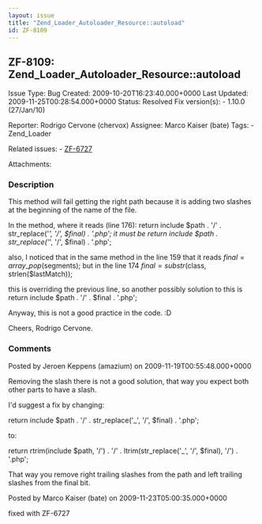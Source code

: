 ```yaml
---
layout: issue
title: "Zend_Loader_Autoloader_Resource::autoload"
id: ZF-8109
---
```


ZF-8109: Zend\_Loader\_Autoloader\_Resource::autoload
-----------------------------------------------------

 Issue Type: Bug Created: 2009-10-20T16:23:40.000+0000 Last Updated: 2009-11-25T00:28:54.000+0000 Status: Resolved Fix version(s): - 1.10.0 (27/Jan/10)
 
 Reporter:  Rodrigo Cervone (chervox)  Assignee:  Marco Kaiser (bate)  Tags: - Zend\_Loader
 
 Related issues: - [ZF-6727](/issues/browse/ZF-6727)
 
 Attachments: 
### Description

This method will fail getting the right path because it is adding two slashes at the beginning of the name of the file.

In the method, where it reads (line 176): return include $path . '/' . str\_replace('_', '/', $final) . '.php'; it must be return include $path . str\_replace('_', '/', $final) . '.php';

also, I noticed that in the same method in the line 159 that it reads $final = array\_pop($segments); but in the line 174 $final = substr($class, strlen($lastMatch));

this is overriding the previous line, so another possibly solution to this is return include $path . '/' . $final . '.php';

Anyway, this is not a good practice in the code. :D

Cheers, Rodrigo Cervone.

 

 

### Comments

Posted by Jeroen Keppens (amazium) on 2009-11-19T00:55:48.000+0000

Removing the slash there is not a good solution, that way you expect both other parts to have a slash.

I'd suggest a fix by changing:

return include $path . '/' . str\_replace('\_', '/', $final) . '.php';

to:

return rtrim(include $path, '/') . '/' . ltrim(str\_replace('\_', '/', $final), '/') . '.php';

That way you remove right trailing slashes from the path and left trailing slashes from the final bit.

 

 

Posted by Marco Kaiser (bate) on 2009-11-23T05:00:35.000+0000

fixed with ZF-6727

 

 